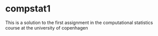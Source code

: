 # compstat1

This is a solution to the first assignment in the computational statistics course at the university of copenhagen

